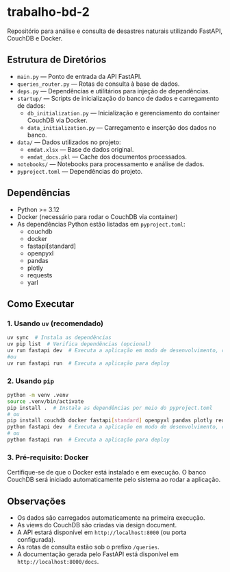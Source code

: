 # trabalho-bd-2

Repositório para análise e consulta de desastres naturais utilizando FastAPI, CouchDB e Docker.

## Estrutura de Diretórios

- `main.py` — Ponto de entrada da API FastAPI.
- `queries_router.py` — Rotas de consulta à base de dados.
- `deps.py` — Dependências e utilitários para injeção de dependências.
- `startup/` — Scripts de inicialização do banco de dados e carregamento de dados:
  - `db_initialization.py` — Inicialização e gerenciamento do container CouchDB via Docker.
  - `data_initialization.py` — Carregamento e inserção dos dados no banco.
- `data/` — Dados utilizados no projeto:
  - `emdat.xlsx` — Base de dados original.
  - `emdat_docs.pkl` — Cache dos documentos processados.
- `notebooks/` — Notebooks para processamento e análise de dados.
- `pyproject.toml` — Dependências do projeto.

## Dependências

- Python >= 3.12
- Docker (necessário para rodar o CouchDB via container)
- As dependências Python estão listadas em `pyproject.toml`:
  - couchdb
  - docker
  - fastapi[standard]
  - openpyxl
  - pandas
  - plotly
  - requests
  - yarl

## Como Executar

### 1. Usando `uv` (recomendado)

```bash
uv sync  # Instala as dependências
uv pip list  # Verifica dependências (opcional)
uv run fastapi dev  # Executa a aplicação em modo de desenvolvimento, com hot-reloading ativo
#ou
uv run fastapi run  # Executa a aplicação para deploy
```

### 2. Usando `pip`

```bash
python -m venv .venv
source .venv/bin/activate
pip install .  # Instala as dependências por meio do pyproject.toml
# ou
pip install couchdb docker fastapi[standard] openpyxl pandas plotly requests yarl  # Instala as dependências manualmente
python fastapi dev  # Executa a aplicação em modo de desenvolvimento, com hot-reloading ativo
# ou
python fastapi run  # Executa a aplicação para deploy
```

### 3. Pré-requisito: Docker

Certifique-se de que o Docker está instalado e em execução. O banco CouchDB será iniciado automaticamente pelo sistema ao rodar a aplicação.

## Observações
- Os dados são carregados automaticamente na primeira execução.
- As views do CouchDB são criadas via design document.
- A API estará disponível em `http://localhost:8000` (ou porta configurada).
- As rotas de consulta estão sob o prefixo `/queries`.
- A documentação gerada pelo FastAPI está disponível em `http://localhost:8000/docs`.
